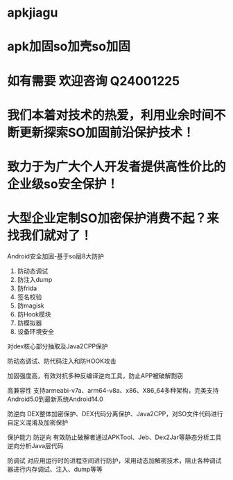 # apkjiagu
apk加固so加壳so加固
===================================

如有需要 欢迎咨询 Q24001225
=


我们本着对技术的热爱，利用业余时间不断更新探索SO加固前沿保护技术！
=
致力于为广大个人开发者提供高性价比的企业级so安全保护！
=
大型企业定制SO加密保护消费不起？来找我们就对了！
=================================================

Android安全加固-基于so层8大防护

1. 防动态调试
2. 防注入dump
3. 防frida
4. 签名校验
5. 防magisk
6. 防Hook模块
7. 防模拟器
8. 设备环境安全

对dex核心部分抽取及Java2CPP保护

防动态调试、防代码注入和防HOOK攻击

加固强度高，有效对抗多种反编译逆向工具，防止APP被破解剽窃

高兼容性
支持armeabi-v7a、arm64-v8a、x86、X86_64多种架构，完美支持Android5.0到最新系统Android14.0

防逆向
DEX整体加密保护、DEX代码分离保护、Java2CPP，对SO文件代码进行自定义混淆及加密保护

保护能力
防逆向 有效防止破解者通过APKTool、Jeb、Dex2Jar等静态分析工具逆向分析Java层代码

防调试 对应用运行时的进程空间进行防护，采用动态加解密技术，阻止各种调试器进行内存调试、注入、dump等等
